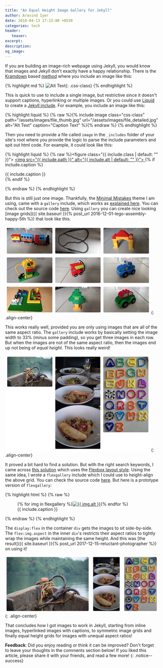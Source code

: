 ```yaml
---
title: "An Equal Height Image Gallery for Jekyll"
author: Aravind Iyer
date: 2018-04-13 17:23:00 +0530
categories: tech
header:
   teaser:
excerpt: 
description: 
og_image:
---
```

If you are building an image-rich webpage using Jekyll, you would know that images and Jekyll don't exactly have a happy relationship. There is the [Kramdown](https://kramdown.gettalong.org/index.html) based [method](https://kramdown.gettalong.org/syntax.html#images) where you include an image like this:

{% highlight md %}
![Alt Text](/assets/images/file.jpg){: .css-class}
{% endhighlight %}

This is quick to use to include a single image, but restrictive since it doesn't support captions, hyperlinking or multiple images. Or you could use [Liquid](https://shopify.github.io/liquid/) to create a [Jekyll include](https://jekyllrb.com/docs/includes/). For example, you include an image like this:

{% highlight liquid %}
{% raw %}{% include image class="css-class" path="/assets/images/file_thumb.jpg" url="/assets/images/file_detailed.jpg" alt="Alt Text" caption="Caption Text" %}{% endraw %}
{% endhighlight %}

Then you need to provide a file called `image` in the `_includes` folder of your site's root where you provide the logic to parse the include parameters and spit out html code. For example, it could look like this:

{% highlight liquid %}
{% raw %}<figure class="{{ include.class | default: "" }}">
   <a href="{{ include.url }}">
      <img src="{{ include.path }}" alt="{{ include.alt | default: "" }}">
   </a>
   {% if include.caption %}<figcaption>{{ include.caption }}</figcaption>{% endif %}
</figure>{% endraw %}
{% endhighlight %}

But this is still just one image. Thankfully, the [Minimal Mistakes](https://mmistakes.github.io/minimal-mistakes/) theme I am using, came with a `gallery` include, which works as [explained here](https://mmistakes.github.io/minimal-mistakes/docs/helpers/#gallery). You can check out the source code [here](https://github.com/mmistakes/minimal-mistakes/blob/master/_includes/gallery). Using `gallery` you can create nice looking [image grids]({{ site.baseurl }}{% post_url 2016-12-01-lego-assembly-happy-5th %}) that look like this.

![A 3x3 image grid using gallery](/assets/images/gallery-image-grid.jpeg){: .align-center}

This works really well, provided you are only using images that are all of the same aspect ratio. The `gallery` include works by basically setting the image width to 33% (minus some padding), so you get three images in each row. But when the images are not of the same aspect ratio, then the images end up not being of *equal height*. This looks really weird!

![3x3 image grid fails for images with unequal aspect ratios](/assets/images/gallery-grid-fail.jpeg){: .align-center}

It proved a bit hard to find a solution. But with the right search keywords, I came across [this solution](https://kartikprabhu.com/articles/equal-height-images-flexbox) which uses the [Flexbox layout style](https://www.w3schools.com/css/css3_flexbox.asp). Using the same idea, I wrote a `flexgallery` include which I could use to height-align the above grid. You can check the source code [here](https://github.com/iyeraravind/aravind-website/blob/master/_includes/flexgallery). But here is a prototype version of `flexgallery`: 

{% highlight html %}
{% raw %}<figure>
  <div style="display:flex">
  {% for img in flexgallery %}
    <div style="flex:{{ img.aspect }}">
      <a href="{{ img.url }}">
        <img src="{{ img.path }}" alt="{{ img.alt }}">
      </a>
    </div>
  {% endfor %}
  </div>
  <figcaption>{{ include.caption }}</figcaption>
</figure>{% endraw %}
{% endhighlight %}

The `display:flex` in the container `div` gets the images to sit side-by-side. The `flex:img.aspect` in the inner `div`'s restricts their aspect ratios to tightly wrap the images while maintaining the same height. And this was [the result]({{ site.baseurl }}{% post_url 2017-12-15-reluctant-photographer %}) on using it!

![A 3x3 image grid using flexgallery. It works for images with unequal aspect ratios](/assets/images/gallery-grid-pass.jpeg){: .align-center}

That concludes how I got images to work in Jekyll, starting from inline images, hyperlinked images with captions, to symmetric image grids and finally equal height grids for images with unequal aspect ratios!

**Feedback**: Did you enjoy reading or think it can be improved? Don't forget to leave your thoughts in the comments section below! If you liked this article, please share it with your friends, and read a few more! 
{: .notice--success}
